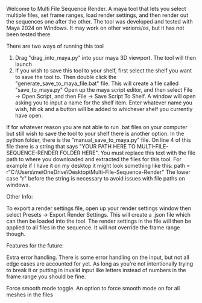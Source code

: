 Welcome to Multi File Sequence Render. A maya tool that lets you select multiple files, set frame ranges, load render settings, and then render out the sequences one after the other.
The tool was developed and tested with Maya 2024 on Windows. It may work on other verions/os, but it has not been tested there. 

There are two ways of running this tool

1. Drag "drag_into_maya.py" into your maya 3D viewport. The tool will then launch
2. If you wish to save this tool to your shelf, first select the shelf you want to save the tool to. Then double click the "generate_save_to_maya_file.bat" file. This will create a file called "save_to_maya.py" Open up the maya script editor, and then select File -> Open Script, and then File -> Save Script To Shelf. A window will open asking you to input a name for the shelf item. Enter whatever name you wish, hit ok and a button will be added to whichever shelf you currently have open.

If for whatever reason you are not able to run .bat files on your computer but still wish to save the tool to your shelf there is another option. In the python folder, there is the "manual_save_to_maya.py" file. On line 4 of this file there is a string that says "YOUR PATH HERE TO MULTI-FILE-SEQUENCE-RENDER FOLDER HERE". You must replace this text with the file path to where you downloaded and extracted the files for this tool. For example if I have it on my desktop it might look something like this:
path =  r"C:\Users\me\OneDrive\Desktop\Multi-File-Sequence-Render"
The lower case "r" before the string is necessary to avoid issues with file paths on windows. 


Other Info:

To export a render settings file, open up your render settings window then select Presets -> Export Render Settings. This will create a .json file which can then be loaded into the tool. The render settings in the file will then be applied to all files in the sequence. It will not override the frame range though.

Features for the future:

Extra error handling. There is some error handling on the input, but not all edge cases are accounted for yet. As long as you're not intentionally trying to break it or putting in invalid input like letters instead of numbers in the frame range you should be fine.

Force smooth mode toggle. An option to force smooth mode on for all meshes in the files 
